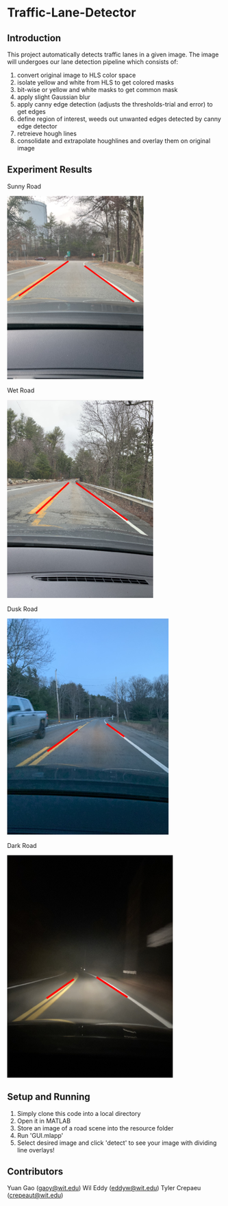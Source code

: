 # Traffic-Lane-Detector

## Introduction
This project automatically detects traffic lanes in a given image. The image will
undergoes our lane detection pipeline which consists of:
1) convert original image to HLS color space
2) isolate yellow and white from HLS to get colored masks
3) bit-wise or yellow and white masks to get common mask
4) apply slight Gaussian blur
5) apply canny edge detection (adjusts the thresholds-trial and error) to get edges
6) define region of interest, weeds out unwanted edges detected by canny edge detector
7) retreieve hough lines
8) consolidate and extrapolate houghlines and overlay them on original image

## Experiment Results
Sunny Road

![Screenshot](Result_Images/sunny_results.png)

Wet Road

![Screenshot](Result_Images/wet_results.png)

Dusk Road

![Screenshot](Result_Images/dusk_results.png)

Dark Road

![Screenshot](Result_Images/dark_results.png)

## Setup and Running
1. Simply clone this code into a local directory
2. Open it in MATLAB
3. Store an image of a road scene into the resource folder
4. Run 'GUI.mlapp'
5. Select desired image and click 'detect' to see your image with dividing line overlays!

## Contributors
Yuan Gao (gaoy@wit.edu)
Wil Eddy (eddyw@wit.edu)
Tyler Crepaeu (crepeaut@wit.edu)

